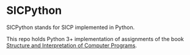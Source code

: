 SICPython 
==========

SICPython stands for SICP implemented in Python. 

This repo holds Python 3+ implementation of assignments of the book [Structure and Interpretation of Computer Programs](https://mitpress.mit.edu/sicp/).
